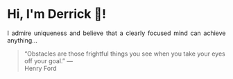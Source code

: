 # Hi, I'm Derrick 👋!
<p align="justify">I admire uniqueness and believe that a clearly focused mind can achieve anything...</p> 
<!-- #quote-start -->
<blockquote>&ldquo;Obstacles are those frightful things you see when you take your eyes off your goal.&rdquo; &mdash; <footer>Henry Ford</footer></blockquote>
<!-- #quote-end -->
